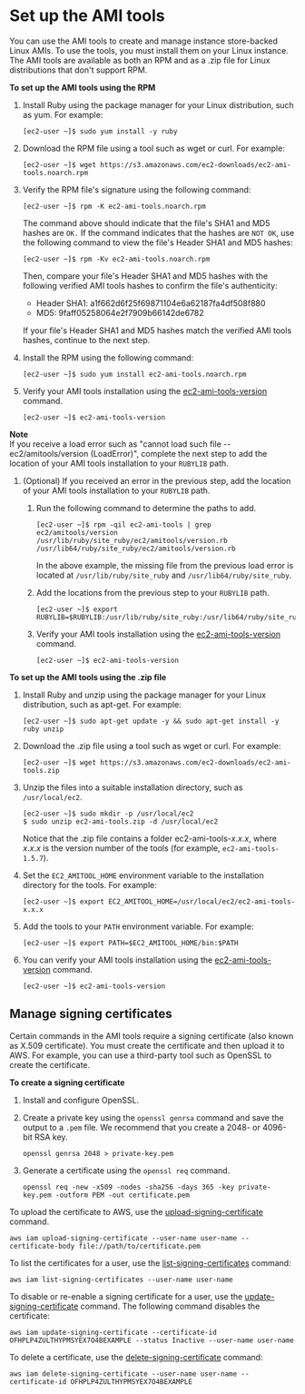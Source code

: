 # Set up the AMI tools<a name="set-up-ami-tools"></a>

You can use the AMI tools to create and manage instance store\-backed Linux AMIs\. To use the tools, you must install them on your Linux instance\. The AMI tools are available as both an RPM and as a \.zip file for Linux distributions that don't support RPM\.

**To set up the AMI tools using the RPM**

1. Install Ruby using the package manager for your Linux distribution, such as yum\. For example:

   ```
   [ec2-user ~]$ sudo yum install -y ruby
   ```

1. Download the RPM file using a tool such as wget or curl\. For example:

   ```
   [ec2-user ~]$ wget https://s3.amazonaws.com/ec2-downloads/ec2-ami-tools.noarch.rpm
   ```

1. Verify the RPM file's signature using the following command:

   ```
   [ec2-user ~]$ rpm -K ec2-ami-tools.noarch.rpm
   ```

   The command above should indicate that the file's SHA1 and MD5 hashes are `OK.` If the command indicates that the hashes are `NOT OK`, use the following command to view the file's Header SHA1 and MD5 hashes:

   ```
   [ec2-user ~]$ rpm -Kv ec2-ami-tools.noarch.rpm
   ```

   Then, compare your file's Header SHA1 and MD5 hashes with the following verified AMI tools hashes to confirm the file's authenticity:
   + Header SHA1: a1f662d6f25f69871104e6a62187fa4df508f880
   + MD5: 9faff05258064e2f7909b66142de6782

   If your file's Header SHA1 and MD5 hashes match the verified AMI tools hashes, continue to the next step\.

1. Install the RPM using the following command:

   ```
   [ec2-user ~]$ sudo yum install ec2-ami-tools.noarch.rpm
   ```

1. Verify your AMI tools installation using the [ec2\-ami\-tools\-version](ami-tools-commands.md#ami-tools-version) command\.

   ```
   [ec2-user ~]$ ec2-ami-tools-version
   ```
**Note**  
If you receive a load error such as "cannot load such file \-\- ec2/amitools/version \(LoadError\)", complete the next step to add the location of your AMI tools installation to your `RUBYLIB` path\.

1. \(Optional\) If you received an error in the previous step, add the location of your AMI tools installation to your `RUBYLIB` path\.

   1. Run the following command to determine the paths to add\.

      ```
      [ec2-user ~]$ rpm -qil ec2-ami-tools | grep ec2/amitools/version
      /usr/lib/ruby/site_ruby/ec2/amitools/version.rb
      /usr/lib64/ruby/site_ruby/ec2/amitools/version.rb
      ```

      In the above example, the missing file from the previous load error is located at `/usr/lib/ruby/site_ruby` and `/usr/lib64/ruby/site_ruby`\.

   1. Add the locations from the previous step to your `RUBYLIB` path\.

      ```
      [ec2-user ~]$ export RUBYLIB=$RUBYLIB:/usr/lib/ruby/site_ruby:/usr/lib64/ruby/site_ruby
      ```

   1. Verify your AMI tools installation using the [ec2\-ami\-tools\-version](ami-tools-commands.md#ami-tools-version) command\.

      ```
      [ec2-user ~]$ ec2-ami-tools-version
      ```

**To set up the AMI tools using the \.zip file**

1. Install Ruby and unzip using the package manager for your Linux distribution, such as apt\-get\. For example:

   ```
   [ec2-user ~]$ sudo apt-get update -y && sudo apt-get install -y ruby unzip
   ```

1. Download the \.zip file using a tool such as wget or curl\. For example:

   ```
   [ec2-user ~]$ wget https://s3.amazonaws.com/ec2-downloads/ec2-ami-tools.zip
   ```

1. Unzip the files into a suitable installation directory, such as `/usr/local/ec2`\.

   ```
   [ec2-user ~]$ sudo mkdir -p /usr/local/ec2
   $ sudo unzip ec2-ami-tools.zip -d /usr/local/ec2
   ```

   Notice that the \.zip file contains a folder ec2\-ami\-tools\-*x*\.*x*\.*x*, where *x*\.*x*\.*x* is the version number of the tools \(for example, `ec2-ami-tools-1.5.7`\)\.

1. Set the `EC2_AMITOOL_HOME` environment variable to the installation directory for the tools\. For example:

   ```
   [ec2-user ~]$ export EC2_AMITOOL_HOME=/usr/local/ec2/ec2-ami-tools-x.x.x
   ```

1. Add the tools to your `PATH` environment variable\. For example:

   ```
   [ec2-user ~]$ export PATH=$EC2_AMITOOL_HOME/bin:$PATH
   ```

1. You can verify your AMI tools installation using the [ec2\-ami\-tools\-version](ami-tools-commands.md#ami-tools-version) command\.

   ```
   [ec2-user ~]$ ec2-ami-tools-version
   ```

## Manage signing certificates<a name="ami-tools-managing-certs"></a>

Certain commands in the AMI tools require a signing certificate \(also known as X\.509 certificate\)\. You must create the certificate and then upload it to AWS\. For example, you can use a third\-party tool such as OpenSSL to create the certificate\.

**To create a signing certificate**

1. Install and configure OpenSSL\.

1. Create a private key using the `openssl genrsa` command and save the output to a `.pem` file\. We recommend that you create a 2048\- or 4096\-bit RSA key\.

   ```
   openssl genrsa 2048 > private-key.pem
   ```

1. Generate a certificate using the `openssl req` command\.

   ```
   openssl req -new -x509 -nodes -sha256 -days 365 -key private-key.pem -outform PEM -out certificate.pem
   ```

To upload the certificate to AWS, use the [upload\-signing\-certificate](https://docs.aws.amazon.com/cli/latest/reference/iam/upload-signing-certificate.html) command\.

```
aws iam upload-signing-certificate --user-name user-name --certificate-body file://path/to/certificate.pem
```

To list the certificates for a user, use the [list\-signing\-certificates](https://docs.aws.amazon.com/cli/latest/reference/iam/list-signing-certificates.html) command:

```
aws iam list-signing-certificates --user-name user-name
```

To disable or re\-enable a signing certificate for a user, use the [update\-signing\-certificate](https://docs.aws.amazon.com/cli/latest/reference/iam/update-signing-certificate.html) command\. The following command disables the certificate:

```
aws iam update-signing-certificate --certificate-id OFHPLP4ZULTHYPMSYEX7O4BEXAMPLE --status Inactive --user-name user-name
```

To delete a certificate, use the [delete\-signing\-certificate](https://docs.aws.amazon.com/cli/latest/reference/iam/delete-signing-certificate.html) command:

```
aws iam delete-signing-certificate --user-name user-name --certificate-id OFHPLP4ZULTHYPMSYEX7O4BEXAMPLE
```